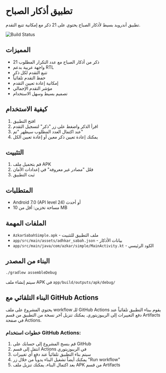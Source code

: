 # تطبيق أذكار الصباح

تطبيق أندرويد بسيط لأذكار الصباح يحتوي على 21 ذكر مع إمكانية تتبع التقدم.

![Build Status](https://github.com/USERNAME/AzkarSabahSimple/workflows/Build%20Android%20App/badge.svg)

## المميزات

- 21 ذكر من أذكار الصباح مع عدد التكرار المطلوب
- واجهة عربية بدعم RTL
- تتبع التقدم لكل ذكر
- حفظ التقدم تلقائياً
- إمكانية إعادة تعيين التقدم
- مؤشر التقدم الإجمالي
- تصميم بسيط وسهل الاستخدام

## كيفية الاستخدام

1. افتح التطبيق
2. اقرأ الذكر واضغط على زر "ذكر" لتسجيل التقدم
3. عند اكتمال العدد المطلوب سيظهر "تم"
4. يمكنك إعادة تعيين ذكر معين أو إعادة تعيين الكل

## التثبيت

1. قم بتحميل ملف APK
2. فعّل "مصادر غير معروفة" في إعدادات الأمان
3. ثبت التطبيق

## المتطلبات

- Android 7.0 (API level 24) أو أحدث
- مساحة تخزين: أقل من 10 MB

## الملفات المهمة

- `AzkarSabahSimple.apk` - ملف التطبيق للتثبيت
- `app/src/main/assets/adhkar_sabah.json` - بيانات الأذكار
- `app/src/main/java/com/azkar/simple/MainActivity.kt` - الكود الرئيسي

## البناء من المصدر

```bash
./gradlew assembleDebug
```

سيتم إنشاء ملف APK في `app/build/outputs/apk/debug/`

## البناء التلقائي مع GitHub Actions

يحتوي المشروع على ملف workflow للـ GitHub Actions يقوم ببناء التطبيق تلقائياً عند دفع التغييرات إلى الريبوزيتوري. يمكنك تنزيل آخر نسخة من التطبيق من قسم Artifacts في صفحة Actions.

### خطوات استخدام GitHub Actions:

1. قم بنسخ المشروع إلى حسابك على GitHub
2. انتقل إلى قسم Actions في الريبوزيتوري
3. سيتم بناء التطبيق تلقائياً عند دفع أي تغييرات
4. يمكنك أيضاً تشغيل البناء يدوياً من خلال زر "Run workflow"
5. بعد اكتمال البناء، يمكنك تنزيل ملف APK من قسم Artifacts

